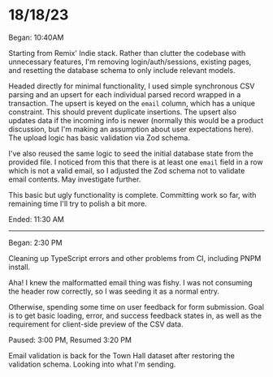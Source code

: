 # 18/18/23

Began: 10:40AM

Starting from Remix' Indie stack. Rather than clutter the codebase with unnecessary features, I'm removing login/auth/sessions, existing pages, and resetting the database schema to only include relevant models.

Headed directly for minimal functionality, I used simple synchronous CSV parsing and an upsert for each individual parsed record wrapped in a transaction. The upsert is keyed on the `email` column, which has a unique constraint. This should prevent duplicate insertions. The upsert also updates data if the incoming info is newer (normally this would be a product discussion, but I'm making an assumption about user expectations here). The upload logic has basic validation via Zod schema.

I've also reused the same logic to seed the initial database state from the provided file. I noticed from this that there is at least one `email` field in a row which is not a valid email, so I adjusted the Zod schema not to validate email contents. May investigate further.

This basic but ugly functionality is complete. Committing work so far, with remaining time I'll try to polish a bit more.

Ended: 11:30 AM

---

Began: 2:30 PM

Cleaning up TypeScript errors and other problems from CI, including PNPM install.

Aha! I knew the malformatted email thing was fishy. I was not consuming the header row correctly, so I was seeding it as a normal entry.

Otherwise, spending some time on user feedback for form submission. Goal is to get basic loading, error, and success feedback states in, as well as the requirement for client-side preview of the CSV data.

Paused: 3:00 PM, Resumed 3:20 PM

Email validation is back for the Town Hall dataset after restoring the validation schema. Looking into what I'm sending.
